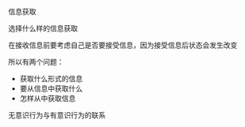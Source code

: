 信息获取

选择什么样的信息获取



在接收信息前要考虑自己是否要接受信息，因为接受信息后状态会发生改变



所以有两个问题：

- 获取什么形式的信息
- 要从信息中获取什么
- 怎样从中获取信息



无意识行为与有意识行为的联系







